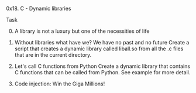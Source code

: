 0x18. C - Dynamic libraries

Task

0. A library is not a luxury but one of the necessities of life

1. Without libraries what have we? We have no past and no future
Create a script that creates a dynamic library called liball.so from all the .c files that are in the current directory.

2. Let's call C functions from Python
Create a dynamic library that contains C functions that can be called from Python. See example for more detail.

3. Code injection: Win the Giga Millions!
